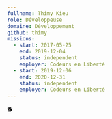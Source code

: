 ```yaml
---
fullname: Thimy Kieu
role: Développeuse
domaine: Développement
github: thimy
missions:
  - start: 2017-05-25
    end: 2019-12-04
    status: independent
    employer: Codeurs en Liberté
  - start: 2019-12-06
    end: 2020-12-31
    status: independent
    employer: Codeurs en Liberté
---
```


🐕

